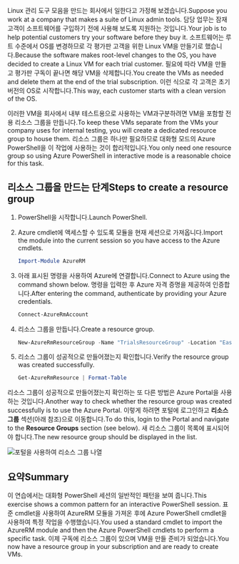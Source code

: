 <span data-ttu-id="b27aa-101">Linux 관리 도구 모음을 만드는 회사에서 일한다고 가정해 보겠습니다.</span><span class="sxs-lookup"><span data-stu-id="b27aa-101">Suppose you work at a company that makes a suite of Linux admin tools.</span></span> <span data-ttu-id="b27aa-102">담당 업무는 잠재 고객이 소프트웨어를 구입하기 전에 사용해 보도록 지원하는 것입니다.</span><span class="sxs-lookup"><span data-stu-id="b27aa-102">Your job is to help potential customers try your software before they buy it.</span></span> <span data-ttu-id="b27aa-103">소프트웨어는 루트 수준에서 OS를 변경하므로 각 평가판 고객을 위한 Linux VM을 만들기로 했습니다.</span><span class="sxs-lookup"><span data-stu-id="b27aa-103">Because the software makes root-level changes to the OS, you have decided to create a Linux VM for each trial customer.</span></span> <span data-ttu-id="b27aa-104">필요에 따라 VM을 만들고 평가판 구독이 끝나면 해당 VM을 삭제합니다.</span><span class="sxs-lookup"><span data-stu-id="b27aa-104">You create the VMs as needed and delete them at the end of the trial subscription.</span></span> <span data-ttu-id="b27aa-105">이런 식으로 각 고객은 초기 버전의 OS로 시작합니다.</span><span class="sxs-lookup"><span data-stu-id="b27aa-105">This way, each customer starts with a clean version of the OS.</span></span> 

<span data-ttu-id="b27aa-106">이러한 VM을 회사에서 내부 테스트용으로 사용하는 VM과구분하려면 VM을 포함할 전용 리소스 그룹을 만듭니다.</span><span class="sxs-lookup"><span data-stu-id="b27aa-106">To keep these VMs separate from the VMs your company uses for internal testing, you will create a dedicated resource group to house them.</span></span> <span data-ttu-id="b27aa-107">리소스 그룹은 하나만 필요하므로 대화형 모드의 Azure PowerShell을 이 작업에 사용하는 것이 합리적입니다.</span><span class="sxs-lookup"><span data-stu-id="b27aa-107">You only need one resource group so using Azure PowerShell in interactive mode is a reasonable choice for this task.</span></span>

## <a name="steps-to-create-a-resource-group"></a><span data-ttu-id="b27aa-108">리소스 그룹을 만드는 단계</span><span class="sxs-lookup"><span data-stu-id="b27aa-108">Steps to create a resource group</span></span>

1. <span data-ttu-id="b27aa-109">PowerShell을 시작합니다.</span><span class="sxs-lookup"><span data-stu-id="b27aa-109">Launch PowerShell.</span></span>

1. <span data-ttu-id="b27aa-110">Azure cmdlet에 액세스할 수 있도록 모듈을 현재 세션으로 가져옵니다.</span><span class="sxs-lookup"><span data-stu-id="b27aa-110">Import the module into the current session so you have access to the Azure cmdlets.</span></span>

   ```powershell
   Import-Module AzureRM
   ```

1. <span data-ttu-id="b27aa-111">아래 표시된 명령을 사용하여 Azure에 연결합니다.</span><span class="sxs-lookup"><span data-stu-id="b27aa-111">Connect to Azure using the command shown below.</span></span> <span data-ttu-id="b27aa-112">명령을 입력한 후 Azure 자격 증명을 제공하여 인증합니다.</span><span class="sxs-lookup"><span data-stu-id="b27aa-112">After entering the command, authenticate by providing your Azure credentials.</span></span>

   ```powershell
   Connect-AzureRmAccount
   ```

1. <span data-ttu-id="b27aa-113">리소스 그룹을 만듭니다.</span><span class="sxs-lookup"><span data-stu-id="b27aa-113">Create a resource group.</span></span>

    ```powershell
    New-AzureRmResourceGroup -Name "TrialsResourceGroup" -Location "East US"
    ```

1. <span data-ttu-id="b27aa-114">리소스 그룹이 성공적으로 만들어졌는지 확인합니다.</span><span class="sxs-lookup"><span data-stu-id="b27aa-114">Verify the resource group was created successfully.</span></span>

    ```powershell
    Get-AzureRmResource | Format-Table
    ```
<span data-ttu-id="b27aa-115">리소스 그룹이 성공적으로 만들어졌는지 확인하는 또 다른 방법은 Azure Portal을 사용하는 것입니다.</span><span class="sxs-lookup"><span data-stu-id="b27aa-115">Another way to check whether the resource group was created successfully is to use the Azure Portal.</span></span> <span data-ttu-id="b27aa-116">이렇게 하려면 포털에 로그인하고 **리소스 그룹** 섹션(아래 참조)으로 이동합니다.</span><span class="sxs-lookup"><span data-stu-id="b27aa-116">To do this, login to the Portal and navigate to the **Resource Groups** section (see below).</span></span> <span data-ttu-id="b27aa-117">새 리소스 그룹이 목록에 표시되어야 합니다.</span><span class="sxs-lookup"><span data-stu-id="b27aa-117">The new resource group should be displayed in the list.</span></span>

![포털을 사용하여 리소스 그룹 나열](../media-drafts/6-listing-resource-groups.png)

## <a name="summary"></a><span data-ttu-id="b27aa-119">요약</span><span class="sxs-lookup"><span data-stu-id="b27aa-119">Summary</span></span>
<span data-ttu-id="b27aa-120">이 연습에서는 대화형 PowerShell 세션의 일반적인 패턴을 보여 줍니다.</span><span class="sxs-lookup"><span data-stu-id="b27aa-120">This exercise shows a common pattern for an interactive PowerShell session.</span></span> <span data-ttu-id="b27aa-121">표준 cmdlet을 사용하여 AzureRM 모듈을 가져온 후에 Azure PowerShell cmdlet을 사용하여 특정 작업을 수행했습니다.</span><span class="sxs-lookup"><span data-stu-id="b27aa-121">You used a standard cmdlet to import the AzureRM module and then the Azure PowerShell cmdlets to perform a specific task.</span></span> <span data-ttu-id="b27aa-122">이제 구독에 리소스 그룹이 있으며 VM을 만들 준비가 되었습니다.</span><span class="sxs-lookup"><span data-stu-id="b27aa-122">You now have a resource group in your subscription and are ready to create VMs.</span></span>